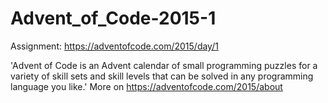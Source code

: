 # Advent_of_Code-2015-1
Assignment: https://adventofcode.com/2015/day/1

'Advent of Code is an Advent calendar of small programming puzzles for a variety of skill sets and skill levels that can be solved in any programming language you like.' More on https://adventofcode.com/2015/about

